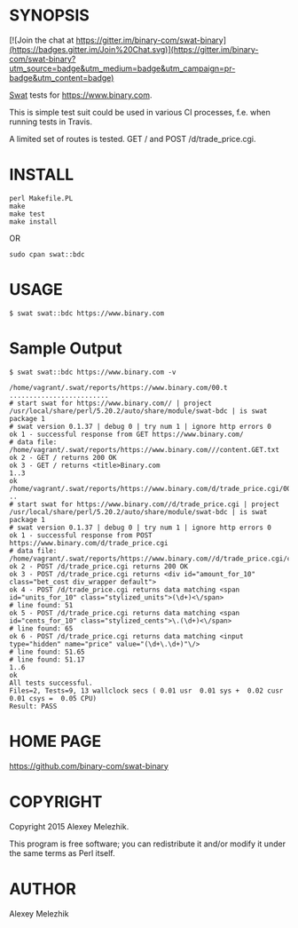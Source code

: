 # SYNOPSIS

[![Join the chat at https://gitter.im/binary-com/swat-binary](https://badges.gitter.im/Join%20Chat.svg)](https://gitter.im/binary-com/swat-binary?utm_source=badge&utm_medium=badge&utm_campaign=pr-badge&utm_content=badge)

[Swat](https://github.com/melezhik/swat) tests for https://www.binary.com. 

This is simple test suit could be used in various CI processes, f.e. when running tests in Travis.

A limited set of routes is tested. GET / and POST /d/trade\_price.cgi. 

# INSTALL

    perl Makefile.PL
    make
    make test
    make install

OR

    sudo cpan swat::bdc

# USAGE

    $ swat swat::bdc https://www.binary.com 

# Sample Output

    $ swat swat::bdc https://www.binary.com -v

    /home/vagrant/.swat/reports/https://www.binary.com/00.t .........................
    # start swat for https://www.binary.com// | project /usr/local/share/perl/5.20.2/auto/share/module/swat-bdc | is swat package 1
    # swat version 0.1.37 | debug 0 | try num 1 | ignore http errors 0
    ok 1 - successful response from GET https://www.binary.com/
    # data file: /home/vagrant/.swat/reports/https://www.binary.com///content.GET.txt
    ok 2 - GET / returns 200 OK
    ok 3 - GET / returns <title>Binary.com
    1..3
    ok
    /home/vagrant/.swat/reports/https://www.binary.com/d/trade_price.cgi/00.post.t ..
    # start swat for https://www.binary.com//d/trade_price.cgi | project /usr/local/share/perl/5.20.2/auto/share/module/swat-bdc | is swat package 1
    # swat version 0.1.37 | debug 0 | try num 1 | ignore http errors 0
    ok 1 - successful response from POST https://www.binary.com/d/trade_price.cgi
    # data file: /home/vagrant/.swat/reports/https://www.binary.com//d/trade_price.cgi/content.POST.txt
    ok 2 - POST /d/trade_price.cgi returns 200 OK
    ok 3 - POST /d/trade_price.cgi returns <div id="amount_for_10" class="bet_cost div_wrapper default">
    ok 4 - POST /d/trade_price.cgi returns data matching <span id="units_for_10" class="stylized_units">(\d+)<\/span>
    # line found: 51
    ok 5 - POST /d/trade_price.cgi returns data matching <span id="cents_for_10" class="stylized_cents">\.(\d+)<\/span>
    # line found: 65
    ok 6 - POST /d/trade_price.cgi returns data matching <input type="hidden" name="price" value="(\d+\.\d+)"\/>
    # line found: 51.65
    # line found: 51.17
    1..6
    ok
    All tests successful.
    Files=2, Tests=9, 13 wallclock secs ( 0.01 usr  0.01 sys +  0.02 cusr  0.01 csys =  0.05 CPU)
    Result: PASS
    

# HOME PAGE

https://github.com/binary-com/swat-binary

# COPYRIGHT

Copyright 2015 Alexey Melezhik.

This program is free software; you can redistribute it and/or modify it under the same terms as Perl itself.

# AUTHOR

Alexey Melezhik
